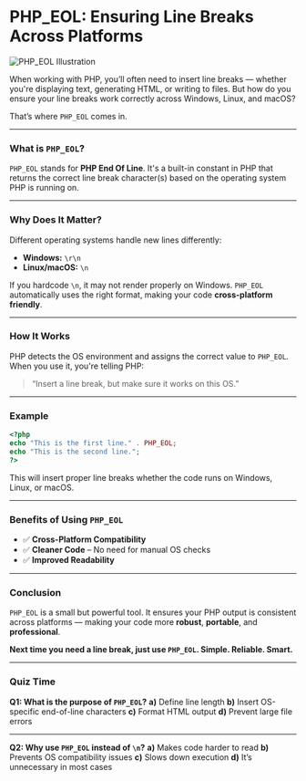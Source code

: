 # **PHP\_EOL: Ensuring Line Breaks Across Platforms**

<img src="https://agunechembaekene.wordpress.com/wp-content/uploads/2024/10/php.png?w=600" alt="PHP_EOL Illustration" style="display:block;margin:auto;" />

When working with PHP, you’ll often need to insert line breaks — whether you're displaying text, generating HTML, or writing to files. But how do you ensure your line breaks work correctly across Windows, Linux, and macOS?

That’s where `PHP_EOL` comes in.

---

### **What is `PHP_EOL`?**

`PHP_EOL` stands for **PHP End Of Line**. It's a built-in constant in PHP that returns the correct line break character(s) based on the operating system PHP is running on.

---

### **Why Does It Matter?**

Different operating systems handle new lines differently:

* **Windows:** `\r\n`
* **Linux/macOS:** `\n`

If you hardcode `\n`, it may not render properly on Windows. `PHP_EOL` automatically uses the right format, making your code **cross-platform friendly**.

---

### **How It Works**

PHP detects the OS environment and assigns the correct value to `PHP_EOL`. When you use it, you're telling PHP:

> “Insert a line break, but make sure it works on this OS.”

---

### **Example**

```php
<?php
echo "This is the first line." . PHP_EOL;
echo "This is the second line.";
?>
```

This will insert proper line breaks whether the code runs on Windows, Linux, or macOS.

---

### **Benefits of Using `PHP_EOL`**

* ✅ **Cross-Platform Compatibility**
* ✅ **Cleaner Code** – No need for manual OS checks
* ✅ **Improved Readability**

---

### **Conclusion**

`PHP_EOL` is a small but powerful tool. It ensures your PHP output is consistent across platforms — making your code more **robust**, **portable**, and **professional**.

**Next time you need a line break, just use `PHP_EOL`. Simple. Reliable. Smart.**

---

### **Quiz Time**

**Q1: What is the purpose of `PHP_EOL`?**
**a)** Define line length
**b)** Insert OS-specific end-of-line characters
**c)** Format HTML output
**d)** Prevent large file errors

---

**Q2: Why use `PHP_EOL` instead of `\n`?**
**a)** Makes code harder to read
**b)** Prevents OS compatibility issues
**c)** Slows down execution
**d)** It’s unnecessary in most cases
